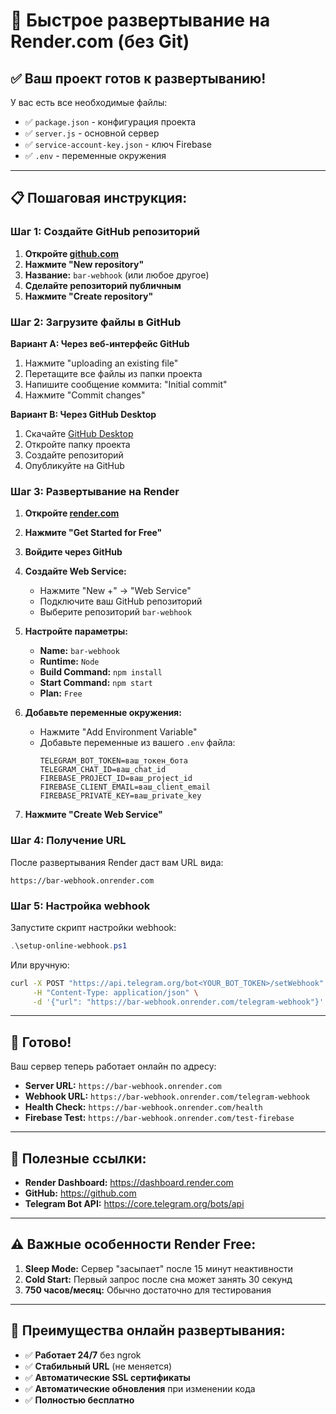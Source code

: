 # 🚀 Быстрое развертывание на Render.com (без Git)

## ✅ **Ваш проект готов к развертыванию!**

У вас есть все необходимые файлы:
- ✅ `package.json` - конфигурация проекта
- ✅ `server.js` - основной сервер
- ✅ `service-account-key.json` - ключ Firebase
- ✅ `.env` - переменные окружения

---

## 📋 **Пошаговая инструкция:**

### **Шаг 1: Создайте GitHub репозиторий**

1. **Откройте [github.com](https://github.com)**
2. **Нажмите "New repository"**
3. **Название:** `bar-webhook` (или любое другое)
4. **Сделайте репозиторий публичным**
5. **Нажмите "Create repository"**

### **Шаг 2: Загрузите файлы в GitHub**

**Вариант A: Через веб-интерфейс GitHub**
1. Нажмите "uploading an existing file"
2. Перетащите все файлы из папки проекта
3. Напишите сообщение коммита: "Initial commit"
4. Нажмите "Commit changes"

**Вариант B: Через GitHub Desktop**
1. Скачайте [GitHub Desktop](https://desktop.github.com/)
2. Откройте папку проекта
3. Создайте репозиторий
4. Опубликуйте на GitHub

### **Шаг 3: Развертывание на Render**

1. **Откройте [render.com](https://render.com)**
2. **Нажмите "Get Started for Free"**
3. **Войдите через GitHub**

4. **Создайте Web Service:**
   - Нажмите "New +" → "Web Service"
   - Подключите ваш GitHub репозиторий
   - Выберите репозиторий `bar-webhook`

5. **Настройте параметры:**
   - **Name:** `bar-webhook`
   - **Runtime:** `Node`
   - **Build Command:** `npm install`
   - **Start Command:** `npm start`
   - **Plan:** `Free`

6. **Добавьте переменные окружения:**
   - Нажмите "Add Environment Variable"
   - Добавьте переменные из вашего `.env` файла:
     ```
     TELEGRAM_BOT_TOKEN=ваш_токен_бота
     TELEGRAM_CHAT_ID=ваш_chat_id
     FIREBASE_PROJECT_ID=ваш_project_id
     FIREBASE_CLIENT_EMAIL=ваш_client_email
     FIREBASE_PRIVATE_KEY=ваш_private_key
     ```

7. **Нажмите "Create Web Service"**

### **Шаг 4: Получение URL**

После развертывания Render даст вам URL вида:
```
https://bar-webhook.onrender.com
```

### **Шаг 5: Настройка webhook**

Запустите скрипт настройки webhook:
```powershell
.\setup-online-webhook.ps1
```

Или вручную:
```bash
curl -X POST "https://api.telegram.org/bot<YOUR_BOT_TOKEN>/setWebhook" \
     -H "Content-Type: application/json" \
     -d '{"url": "https://bar-webhook.onrender.com/telegram-webhook"}'
```

---

## 🎯 **Готово!**

Ваш сервер теперь работает онлайн по адресу:
- **Server URL:** `https://bar-webhook.onrender.com`
- **Webhook URL:** `https://bar-webhook.onrender.com/telegram-webhook`
- **Health Check:** `https://bar-webhook.onrender.com/health`
- **Firebase Test:** `https://bar-webhook.onrender.com/test-firebase`

---

## 🔧 **Полезные ссылки:**

- **Render Dashboard:** https://dashboard.render.com
- **GitHub:** https://github.com
- **Telegram Bot API:** https://core.telegram.org/bots/api

---

## ⚠️ **Важные особенности Render Free:**

1. **Sleep Mode:** Сервер "засыпает" после 15 минут неактивности
2. **Cold Start:** Первый запрос после сна может занять 30 секунд
3. **750 часов/месяц:** Обычно достаточно для тестирования

---

## 🎉 **Преимущества онлайн развертывания:**

- ✅ **Работает 24/7** без ngrok
- ✅ **Стабильный URL** (не меняется)
- ✅ **Автоматические SSL сертификаты**
- ✅ **Автоматические обновления** при изменении кода
- ✅ **Полностью бесплатно**
